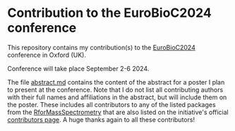 # Contribution to the EuroBioC2024 conference

This repository contains my contribution(s) to the
[EuroBioC2024](https://eurobioc2024.bioconductor.org/) conference in Oxford
(UK).

Conference will take place September 2-6 2024.

The file [abstract.md](abstract.md) contains the content of the abstract for a
poster I plan to present at the conference. Note that I do not list all
contributing authors with their full names and affiliations in the abstract, but
will include them on the poster. These includes all contributors to any of the
listed packages from the
[RforMassSpectrometry](https://rformassspectrometry.org) that are also listed on
the initiative's official [contributors
page](https://www.rformassspectrometry.org/contributions/). A huge thanks again
to all these contributors!
